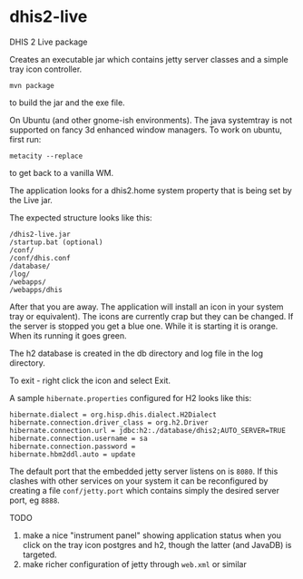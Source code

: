 # dhis2-live
DHIS 2 Live package

Creates an  executable jar which  contains jetty server classes  and a
simple tray icon controller. 

```
mvn package
```

to build the jar and the exe file.  

On Ubuntu (and other gnome-ish environments).  The java systemtray
is not supported on fancy 3d enhanced window managers.  To work on
ubuntu, first run:

```
metacity --replace
```

to get back to a vanilla WM.

The application looks for a dhis2.home system property that is being set by the Live jar.

The expected structure looks like this:

```
/dhis2-live.jar
/startup.bat (optional)
/conf/
/conf/dhis.conf
/database/
/log/
/webapps/
/webapps/dhis
```

After that you are away.  The application will install an icon in your
system tray or equivalent).  The icons are currently crap but they can
be changed.  If the server is stopped you get a blue one.  While it is
starting it is orange.  When its running it goes green.

The h2 database is created in the db directory and log file in the log directory.

To exit - right click the icon and select Exit.

A sample `hibernate.properties` configured for H2 looks like this:

```
hibernate.dialect = org.hisp.dhis.dialect.H2Dialect
hibernate.connection.driver_class = org.h2.Driver
hibernate.connection.url = jdbc:h2:./database/dhis2;AUTO_SERVER=TRUE
hibernate.connection.username = sa
hibernate.connection.password =
hibernate.hbm2ddl.auto = update
```

The default port that the embedded jetty server listens on is `8080`.  If this
clashes with other services on your system it can be reconfigured by creating a
file `conf/jetty.port` which contains simply the desired server port, eg `8888`.


TODO 
1.  make a nice "instrument panel" showing application status when you
click on the tray icon
postgres and h2, though the latter (and JavaDB) is targeted.
2.  make richer configuration of jetty through `web.xml` or similar

